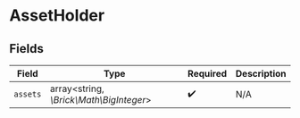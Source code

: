 # AssetHolder


## Fields

| Field                                   | Type                                    | Required                                | Description                             |
| --------------------------------------- | --------------------------------------- | --------------------------------------- | --------------------------------------- |
| `assets`                                | array<string, *\Brick\Math\BigInteger*> | :heavy_check_mark:                      | N/A                                     |